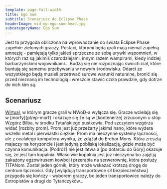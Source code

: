 ```yaml
---
template: page-full-width
title: Ego Sum
subtitle: Scenariusz do Eclipse Phase
headerImage: mid-ep-ego-sum-head.jpg
subcategoryName: Ego Sum
---
```

Jest to przygoda obliczona na wprowadzanie do świata Eclipse Phase zupełnie zielonych graczy. Postaci, którymi będą grali mają niemal zupełną amnezję - pamiętają tylko jakieś sprzeczne ze sobą urywki wspomnień, w których raz są jakimiś czarodziejami, innym razem wampirami, kiedy indziej barbarzyńskimi wojownikami... Budzą się nie rozpoznając swoich ciał, które buntują się samemu przebywaniu w nowym środowisku. Odarci ze wszystkiego będą musieli przetrwać surowe warunki naturalne, bronić się przed nieznaną im technologią i wreszcie stawić czoła prawdzie, gdy dotrze do nich kim są.

## Scenariusz

[Wirtual](#), w którym gracze grali w NWoD-a wyłącza się. Gracze wcielają się w [morfy]{pl/ep-morf} i okazuje się że są w [kontenerze] zrzuconym u stóp Wzgórz Bilba, w środku Tytańskiego pustkowia. Pod szczytem wzgórza widać [rozbity prom]. Prom jest już przeżarty jakimś nano, które wyżera wszelki metal i pierwiastki ciężkie. Prom ma nieczynne systemy łączności, ale z ocalałego komputera wynika, że zdążał do Erebor Mons. Która zresztą majaczy na horyzoncie i jest jedyną pobliską lokalizacją, gdzie może być czynna komunikacja. [Podróż] nie jest łatwa a [po dotarciu do Góry] okazuje się, że jest tam kopalnia. Właściwie kopalnia jest juz nieczynna bo zajął ją zakażony egzowirusem kowboj i przerabia na serwerownię, która posłuży TITANom. Został jeden górnik, który może wskazać krótszą drogę do centrum łączności. Gdy [wylądują transportowce sił bezpieczeństwa] przygoda się kończy - wyborem graczy, bo jeden transportowiec należy do Extropistów a drugi do Tytańczyków...